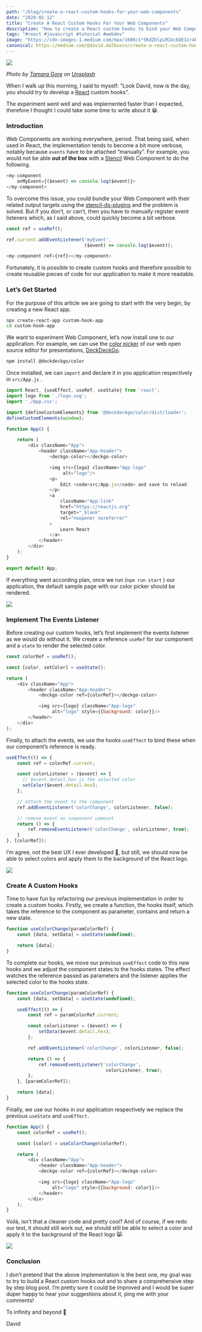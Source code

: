 ```yaml
---
path: "/blog/create-a-react-custom-hooks-for-your-web-components"
date: "2020-02-12"
title: "Create A React Custom Hooks For Your Web Components"
description: "How to create a React custom hooks to bind your Web Components events with useEffect"
tags: "#react #javascript #tutorial #webdev"
image: "https://cdn-images-1.medium.com/max/1600/1*5KdZblpLM1bckDE3zr4kFA.jpeg"
canonical: https://medium.com/@david.dalbusco/create-a-react-custom-hooks-for-your-web-components-f4319bb4bc35
---
```


![](https://cdn-images-1.medium.com/max/1600/1*5KdZblpLM1bckDE3zr4kFA.jpeg)

*Photo by [Tamara Gore](https://unsplash.com/@thenightstxlker?utm_source=unsplash&utm_medium=referral&utm_content=creditCopyText) on [Unsplash](https://unsplash.com/?utm_source=unsplash&utm_medium=referral&utm_content=creditCopyText)*

When I walk up this morning, I said to myself: “Look David, now is the day, you should try to develop a [React](https://reactjs.org) custom hooks”.

The experiment went well and was implemented faster than I expected, therefore I thought I could take some time to write about it 😁.

### Introduction

Web Components are working everywhere, period. That being said, when used in React, the implementation tends to become a bit more verbose, notably because `events` have to be attached “manually”. For example, you would not be able **out of the box** with a [Stencil](https://stenciljs.com) Web Component to do the following.

```javascript
<my-component 
    onMyEvent={($event) => console.log($event)}>
</my-component>
```

To overcome this issue, you could bundle your Web Component with their related output targets using the [stencil-ds-plugins](https://github.com/ionic-team/stencil-ds-plugins) and the problem is solved. But if you don’t, or can’t, then you have to manually register event listeners which, as I said above, could quickly become a bit verbose.

```javascript
const ref = useRef();

ref.current.addEventListener('myEvent',
                             ($event) => console.log($event));

<my-component ref={ref}></my-component>
```

Fortunately, it is possible to create custom hooks and therefore possible to create reusable pieces of code for our application to make it more readable.

### Let’s Get Started

For the purpose of this article we are going to start with the very begin, by creating a new React app.

```bash
npx create-react-app custom-hook-app
cd custom-hook-app
```

We want to experiment Web Component, let’s now install one to our application. For example, we can use the [color picker](https://docs.deckdeckgo.com/components/color) of our web open source editor for presentations, [DeckDeckGo](https://deckdeckgo.com).

```bash
npm install @deckdeckgo/color
```

Once installed, we can `import` and declare it in you application respectively in `src/App.js` .

```javascript
import React, {useEffect, useRef, useState} from 'react';
import logo from './logo.svg';
import './App.css';

import {defineCustomElements} from '@deckdeckgo/color/dist/loader';
defineCustomElements(window);

function App() {

    return (
        <div className="App">
            <header className="App-header">
                <deckgo-color></deckgo-color>

                <img src={logo} className="App-logo" 
                     alt="logo"/>
                <p>
                    Edit <code>src/App.js</code> and save to reload.
                </p>
                <a
                    className="App-link"
                    href="https://reactjs.org"
                    target="_blank"
                    rel="noopener noreferrer"
                >
                    Learn React
                </a>
            </header>
        </div>
    );
}

export default App;
```

If everything went according plan, once we run (`npm run start` ) our application, the default sample page with our color picker should be rendered.

![](https://cdn-images-1.medium.com/max/1600/1*UkXaxAlAOLW955WUmaLm2g.gif)

### Implement The Events Listener

Before creating our custom hooks, let’s first implement the events listener as we would do without it. We create a reference `useRef` for our component and a `state` to render the selected color.

```javascript
const colorRef = useRef();

const [color, setColor] = useState();

return (
    <div className="App">
        <header className="App-header">
            <deckgo-color ref={colorRef}></deckgo-color>

            <img src={logo} className="App-logo"
                 alt="logo" style={{background: color}}/>
        </header>
    </div>
);
```

Finally, to attach the events, we use the hooks `useEffect` to bind these when our component’s reference is ready. 

```javascript
useEffect(() => {
    const ref = colorRef.current;

    const colorListener = ($event) => {
      // $event.detail.hex is the selected color
      setColor($event.detail.hex);
    };

    // attach the event to the component
    ref.addEventListener('colorChange', colorListener, false);

    // remove event on component unmount
    return () => {
        ref.removeEventListener('colorChange', colorListener, true);
    }
}, [colorRef]);
```

I’m agree, not the best UX I ever developed 🤣, but still, we should now be able to select colors and apply them to the background of the React logo.

![](https://cdn-images-1.medium.com/max/1600/1*sCVKl0QyIYWC0quTalcgzg.gif)

### Create A Custom Hooks

Time to have fun by refactoring our previous implementation in order to create a custom hooks. Firstly, we create a function, the hooks itself, which takes the reference to the component as parameter, contains and return a new state.

```javascript
function useColorChange(paramColorRef) {
    const [data, setData] = useState(undefined);

    return [data];
}
```

To complete our hooks, we move our previous `useEffect` code to this new hooks and we adjust the component states to the hooks states. The effect watches the reference passed as parameters and the listener applies the selected color to the hooks state.

```javascript
function useColorChange(paramColorRef) {
    const [data, setData] = useState(undefined);

    useEffect(() => {
        const ref = paramColorRef.current;

        const colorListener = ($event) => {
            setData($event.detail.hex);
        };

        ref.addEventListener('colorChange', colorListener, false);

        return () => {
            ref.removeEventListener('colorChange', 
                                     colorListener, true);
        };
    }, [paramColorRef]);

    return [data];
}
```

Finally, we use our hooks in our application respectively we replace the previous `useState` and `useEffect.` 

```javascript
function App() {
    const colorRef = useRef();

    const [color] = useColorChange(colorRef);

    return (
        <div className="App">
            <header className="App-header">
            <deckgo-color ref={colorRef}></deckgo-color>

            <img src={logo} className="App-logo"
                 alt="logo" style={{background: color}}/>
            </header>
        </div>
    );
}
```

Voilà, isn’t that a cleaner code and pretty cool? And of course, if we redo our test, it should still work out, we should still be able to select a color and apply it to the background of the React logo 😸.

![](https://cdn-images-1.medium.com/max/1600/1*xZ8UwUQcpfn_15YDwmekew.gif)

### Conclusion

I don’t pretend that the above implementation is the best one, my goal was to try to build a React custom hooks out and to share a comprehensive step by step blog post. I’m pretty sure it could be improved and I would be super duper happy to hear your suggestions about it, ping me with your comments!

To infinity and beyond 🚀

David
